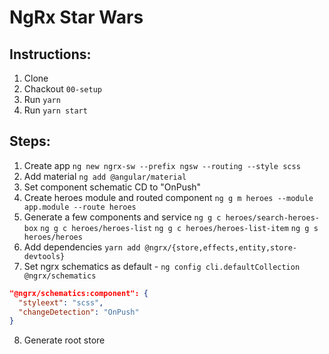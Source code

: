 # NgRx Star Wars

## Instructions:
1. Clone
2. Chackout `00-setup`
3. Run `yarn`
4. Run `yarn start`

## Steps:
1. Create app `ng new ngrx-sw --prefix ngsw --routing --style scss`
2. Add material `ng add @angular/material`
3. Set component schematic CD to "OnPush"
4. Create heroes module and routed component `ng g m heroes --module app.module --route heroes`
5. Generate a few components and service
  `ng g c heroes/search-heroes-box`
  `ng g c heroes/heroes-list`
  `ng g c heroes/heroes-list-item`
  `ng g s heroes/heroes`
6. Add dependencies `yarn add @ngrx/{store,effects,entity,store-devtools}`
7. Set ngrx schematics as default - `ng config cli.defaultCollection @ngrx/schematics`
  ```json
  "@ngrx/schematics:component": {
    "styleext": "scss",
    "changeDetection": "OnPush"
  }
  ```
8. Generate root store
